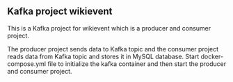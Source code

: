 ## Kafka project wikievent

This is a Kafka project for wikievent which is a producer and consumer project.

The producer project sends data to Kafka topic and the consumer project reads data from Kafka topic and stores it in MySQL database.
Start docker-compose.yml file to initialize the kafka container and then start the producer and consumer project.